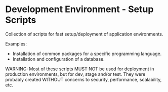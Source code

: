 # Development Environment - Setup Scripts

Collection of scripts for fast setup/deployment of application environments.

Examples:
- Installation of common packages for a specific programming language.
- Installation and configuration of a database.



WARNING:
Most of these scripts MUST NOT be used for deployment in production environments, but for dev, stage and/or test. They were probably created WITHOUT concerns to security, performance, scalability, etc.
